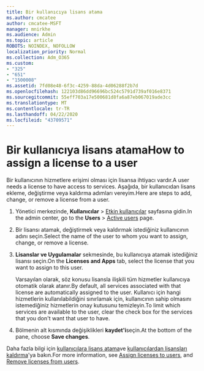 ```yaml
---
title: Bir kullanıcıya lisans atama
ms.author: cmcatee
author: cmcatee-MSFT
manager: mnirkhe
ms.audience: Admin
ms.topic: article
ROBOTS: NOINDEX, NOFOLLOW
localization_priority: Normal
ms.collection: Adm_O365
ms.custom:
- "325"
- "651"
- "1500008"
ms.assetid: 7fd08e48-6f3c-4259-88da-4d06288f2b7d
ms.openlocfilehash: 122103d86dd96696bc524c5791d739af016e8371
ms.sourcegitcommit: 55eff703a17e500681d8fa6a87eb067019ade3cc
ms.translationtype: MT
ms.contentlocale: tr-TR
ms.lasthandoff: 04/22/2020
ms.locfileid: "43709571"
---
```

# <a name="how-to-assign-a-license-to-a-user"></a><span data-ttu-id="9e79b-102">Bir kullanıcıya lisans atama</span><span class="sxs-lookup"><span data-stu-id="9e79b-102">How to assign a license to a user</span></span>

<span data-ttu-id="9e79b-103">Bir kullanıcının hizmetlere erişimi olması için lisansa ihtiyacı vardır.</span><span class="sxs-lookup"><span data-stu-id="9e79b-103">A user needs a license to have access to services.</span></span> <span data-ttu-id="9e79b-104">Aşağıda, bir kullanıcıdan lisans ekleme, değiştirme veya kaldırma adımları vereyim.</span><span class="sxs-lookup"><span data-stu-id="9e79b-104">Here are steps to add, change, or remove a license from a user.</span></span>
  
1. <span data-ttu-id="9e79b-105">Yönetici merkezinde, **Kullanıcılar** \> [Etkin kullanıcılar](https://go.microsoft.com/fwlink/p/?linkid=834822) sayfasına gidin.</span><span class="sxs-lookup"><span data-stu-id="9e79b-105">In the admin center, go to the **Users** \> [Active users](https://go.microsoft.com/fwlink/p/?linkid=834822) page.</span></span>

2. <span data-ttu-id="9e79b-106">Bir lisansı atamak, değiştirmek veya kaldırmak istediğiniz kullanıcının adını seçin.</span><span class="sxs-lookup"><span data-stu-id="9e79b-106">Select the name of the user to whom you want to assign, change, or remove a license.</span></span>

3. <span data-ttu-id="9e79b-107">**Lisanslar ve Uygulamalar** sekmesinde, bu kullanıcıya atamak istediğiniz lisansı seçin.</span><span class="sxs-lookup"><span data-stu-id="9e79b-107">On the **Licenses and Apps** tab, select the license that you want to assign to this user.</span></span>

    <span data-ttu-id="9e79b-108">Varsayılan olarak, söz konusu lisansla ilişkili tüm hizmetler kullanıcıya otomatik olarak atanır.</span><span class="sxs-lookup"><span data-stu-id="9e79b-108">By default, all services associated with that license are automatically assigned to the user.</span></span> <span data-ttu-id="9e79b-109">Kullanıcı için hangi hizmetlerin kullanılabildiğini sınırlamak için, kullanıcının sahip olmasını istemediğiniz hizmetlerin onay kutusunu temizleyin.</span><span class="sxs-lookup"><span data-stu-id="9e79b-109">To limit which services are available to the user, clear the check box for the services that you don't want that user to have.</span></span>

4. <span data-ttu-id="9e79b-110">Bölmenin alt kısmında değişiklikleri **kaydet'i**seçin.</span><span class="sxs-lookup"><span data-stu-id="9e79b-110">At the bottom of the pane, choose **Save changes**.</span></span>

<span data-ttu-id="9e79b-111">Daha fazla bilgi için [kullanıcılara lisans atama](https://docs.microsoft.com/office365/admin/subscriptions-and-billing/assign-licenses-to-users)ve [kullanıcılardan lisansları kaldırma](https://docs.microsoft.com/office365/admin/subscriptions-and-billing/remove-licenses-from-users)'ya bakın.</span><span class="sxs-lookup"><span data-stu-id="9e79b-111">For more information, see [Assign licenses to users](https://docs.microsoft.com/office365/admin/subscriptions-and-billing/assign-licenses-to-users), and [Remove licenses from users](https://docs.microsoft.com/office365/admin/subscriptions-and-billing/remove-licenses-from-users).</span></span>